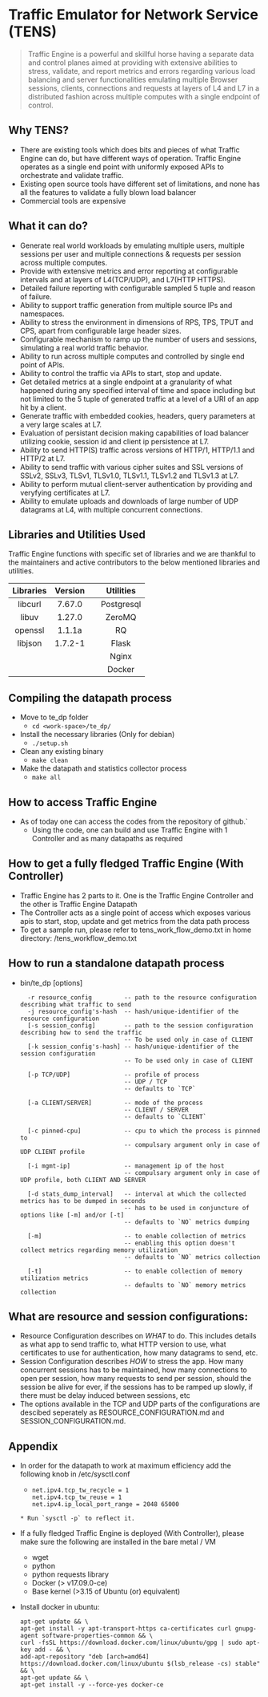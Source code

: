 # Traffic Emulator for Network Service (TENS)

> Traffic Engine is a powerful and skillful horse having a separate data and control planes aimed at providing with extensive abilities to stress, validate, and report metrics and errors regarding various load balancing and server functionalities emulating multiple Browser sessions, clients, connections and requests at layers of L4 and L7 in a distributed fashion across multiple computes with a single endpoint of control.

## Why TENS?
* There are existing tools which does bits and pieces of what Traffic Engine can do, but have different ways of operation. Traffic Engine operates as a single end point with uniformly exposed APIs to orchestrate and validate traffic.
* Existing open source tools have different set of limitations, and none has all the features to validate a fully blown load balancer
* Commercial tools are expensive

## What it can do?
* Generate real world workloads by emulating multiple users, multiple sessions per user and multiple connections & requests per session across multiple computes.
* Provide with extensive metrics and error reporting at configurable intervals and at layers of L4(TCP/UDP), and L7(HTTP HTTPS).
* Detailed failure reporting with configurable sampled 5 tuple and reason of failure.
* Ability to support traffic generation from multiple source IPs and namespaces.
* Ability to stress the environment in dimensions of RPS, TPS, TPUT and CPS, apart from configurable large header sizes.
* Configurable mechanism to ramp up the number of users and sessions, simulating a real world traffic behavior.
* Ability to run across multiple computes and controlled by single end point of APIs.
* Ability to control the traffic via APIs to start, stop and update.
* Get detailed metrics at a single endpoint at a granularity of what happened during any specified interval of time and space including but not limited to the 5 tuple of generated traffic at a level of a URI of an app hit by a client.
* Generate traffic with embedded cookies, headers, query parameters at a very large scales at L7.
* Evaluation of persistant decision making capabilities of load balancer utilizing cookie, session id and client ip persistence at L7.
* Ability to send HTTP(S) traffic across versions of HTTP/1, HTTP/1.1 and HTTP/2 at L7.
* Ability to send traffic with various cipher suites and SSL versions of SSLv2, SSLv3, TLSv1, TLSv1.0, TLSv1.1, TLSv1.2 and TLSv1.3 at L7.
* Ability to perform mutual client-server authentication by providing and veryfying certificates at L7.
* Ability to emulate uploads and downloads of large number of UDP datagrams at L4, with multiple concurrent connections.

## Libraries and Utilities Used
Traffic Engine functions with specific set of libraries and we are thankful to the maintainers and active contributors to the below mentioned libraries and utilities.

|   Libraries   |   Version  |       | Utilities  |
| :-----------: | :--------: | :---: | :--------: |
|   libcurl     |   7.67.0   |       | Postgresql |
|    libuv      |   1.27.0   |       |   ZeroMQ   |
|   openssl     |   1.1.1a   |       |     RQ     |
|   libjson     |   1.7.2-1  |       |   Flask    |
|               |            |       |    Nginx   |
|               |            |       |   Docker   |
## Compiling the datapath process
* Move to te_dp folder
	* `cd <work-space>/te_dp/`
* Install the necessary libraries (Only for debian)
	* `./setup.sh`
* Clean any existing binary
	* `make clean`
* Make the datapath and statistics collector process
	* `make all`

## How to access Traffic Engine
* As of today one can access the codes from the repository of github.`
	* Using the code, one can build and use Traffic Engine with 1 Controller and as many datapaths as required

## How to get a fully fledged Traffic Engine (With Controller)
* Traffic Engine has 2 parts to it. One is the Traffic Engine Controller and the other is Traffic Engine Datapath
* The Controller acts as a single point of access which exposes various apis to start, stop, update and get metrics from the data path process
* To get a sample run, please refer to tens_work_flow_demo.txt in home directory:
       <work-space>/tens_workflow_demo.txt

## How to run a standalone datapath process
* bin/te_dp [options]

        -r resource_config         -- path to the resource configuration describing what traffic to send
        -j resource_config's-hash  -- hash/unique-identifier of the resource configuration
        [-s session_config]        -- path to the session configuration describing how to send the traffic
                                   -- To be used only in case of CLIENT
        [-k session_config's-hash] -- hash/unique-identifier of the session configuration
                                   -- To be used only in case of CLIENT

        [-p TCP/UDP]               -- profile of process
                                   -- UDP / TCP
                                   -- defaults to `TCP`

        [-a CLIENT/SERVER]         -- mode of the process
                                   -- CLIENT / SERVER
                                   -- defaults to `CLIENT`

        [-c pinned-cpu]            -- cpu to which the process is pinnned to
                                   -- compulsary argument only in case of UDP CLIENT profile

        [-i mgmt-ip]               -- management ip of the host
                                   -- compulsary argument only in case of UDP profile, both CLIENT AND SERVER

        [-d stats_dump_interval]   -- interval at which the collected metrics has to be dumped in seconds
                                   -- has to be used in conjuncture of options like [-m] and/or [-t]
                                   -- defaults to `NO` metrics dumping

        [-m]                       -- to enable collection of metrics
                                   -- enabling this option doesn't collect metrics regarding memory utilization
                                   -- defaults to `NO` metrics collection

        [-t]                       -- to enable collection of memory utilization metrics
                                   -- defaults to `NO` memory metrics collection

## What are resource and session configurations:
* Resource Configuration describes on *WHAT* to do. This includes details as what app to send traffic to, what HTTP version to use, what certificates to use for authentication, how many datagrams to send, etc.
* Session Configuration describes *HOW* to stress the app. How many concurrent sessions has to be maintained, how many connections to open per session, how many requests to send per session, should the session be alive for ever, if the sessions has to be ramped up slowly, if there must be delay induced between sessions, etc
* The options available in the TCP and UDP parts of the configurations are descibed seperately as RESOURCE_CONFIGURATION.md and SESSION_CONFIGURATION.md.


## Appendix
* In order for the datapath to work at maximum efficiency add the following knob in /etc/sysctl.conf
  * ```
    net.ipv4.tcp_tw_recycle = 1
    net.ipv4.tcp_tw_reuse = 1
    net.ipv4.ip_local_port_range = 2048 65000
  ```
  * Run `sysctl -p` to reflect it.

* If a fully fledged Traffic Engine is deployed (With Controller), please make sure the following are installed in the bare metal / VM
  * wget
  * python
  * python requests library
  * Docker (> v17.09.0-ce)
  * Base kernel (>3.15 of Ubuntu (or) equivalent)

* Install docker in ubuntu:
  ```
  apt-get update && \
  apt-get install -y apt-transport-https ca-certificates curl gnupg-agent software-properties-common && \
  curl -fsSL https://download.docker.com/linux/ubuntu/gpg | sudo apt-key add - && \
  add-apt-repository "deb [arch=amd64] https://download.docker.com/linux/ubuntu $(lsb_release -cs) stable" && \
  apt-get update && \
  apt-get install -y --force-yes docker-ce
  ```
